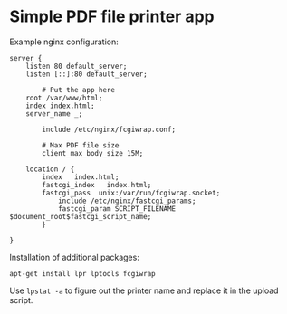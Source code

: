 # Simple PDF file printer app


Example nginx configuration:

```
server {
	listen 80 default_server;
	listen [::]:80 default_server;

        # Put the app here
	root /var/www/html;
	index index.html;
	server_name _;

        include /etc/nginx/fcgiwrap.conf;

        # Max PDF file size
        client_max_body_size 15M;

	location / {
		index	index.html;
		fastcgi_index	index.html;
		fastcgi_pass  unix:/var/run/fcgiwrap.socket;
	        include /etc/nginx/fastcgi_params;
	        fastcgi_param SCRIPT_FILENAME  $document_root$fastcgi_script_name;
        }

}
```

Installation of additional packages:

```apt-get install lpr lptools fcgiwrap```


Use `lpstat -a` to figure out the printer name and replace it in the upload script.
